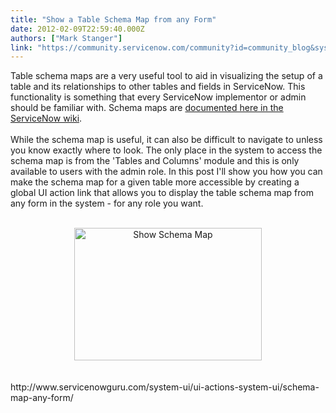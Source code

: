 ```yaml
---
title: "Show a Table Schema Map from any Form"
date: 2012-02-09T22:59:40.000Z
authors: ["Mark Stanger"]
link: "https://community.servicenow.com/community?id=community_blog&sys_id=055e2aaddbd0dbc01dcaf3231f9619be"
---
```

<p>Table schema maps are a very useful tool to aid in visualizing the setup of a table and its relationships to other tables and fields in ServiceNow. This functionality is something that every ServiceNow implementor or admin should be familiar with. Schema maps are <a title="ki.service-now.com/index.php?title=Schema_Map_for_Tables" href="http://wiki.service-now.com/index.php?title=Schema_Map_for_Tables" target="_blank">documented here in the ServiceNow wiki</a>.<br /><br />While the schema map is useful, it can also be difficult to navigate to unless you know exactly where to look. The only place in the system to access the schema map is from the 'Tables and Columns' module and this is only available to users with the admin role. In this post I'll show you how you can make the schema map for a given table more accessible by creating a global UI action link that allows you to display the table schema map from any form in the system - for any role you want.<br /><br /><center><a href="http://www.servicenowguru.com/system-ui/ui-actions-system-ui/schema-map-any-form/"><img src="http://www.servicenowguru.com/wp-content/uploads/2012/02/ShowSchemaMap-300x212.jpg" alt="Show Schema Map" title="Show Schema Map" width="300" height="212" class="aligncenter size-medium wp-image-4296" /></a></center><br /><br />http://www.servicenowguru.com/system-ui/ui-actions-system-ui/schema-map-any-form/<br /><!--break--></p>